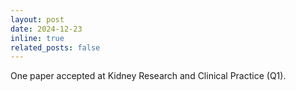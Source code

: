 ```yaml
---
layout: post
date: 2024-12-23
inline: true
related_posts: false
---
```


One paper accepted at Kidney Research and Clinical Practice (Q1).
